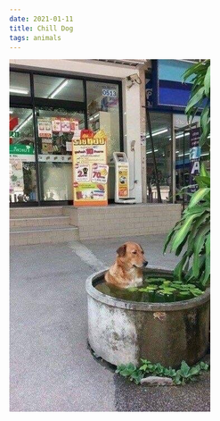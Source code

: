 ```yaml
---
date: 2021-01-11
title: Chill Dog
tags: animals
---
```


![chilldog.jpg](https://raw.githubusercontent.com/muneer78/muneer78.github.io/master/images/chilldog.jpg)
